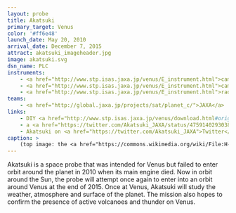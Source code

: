 ```yaml
---
layout: probe
title: Akatsuki
primary_target: Venus
color: '#ff6e48'
launch_date: May 20, 2010
arrival_date: December 7, 2015
attract: akatsuki_imageheader.jpg
image: akatsuki.svg
dsn_name: PLC
instruments:
    - <a href="http://www.stp.isas.jaxa.jp/venus/E_instrument.html">cameras</a>
    - <a href="http://www.stp.isas.jaxa.jp/venus/E_instrument.html">camera controller</a>
    - <a href="http://www.stp.isas.jaxa.jp/venus/E_instrument.html">radio transmitter</a>
teams:
    - <a href="http://global.jaxa.jp/projects/sat/planet_c/">JAXA</a>
links:
    - DIY <a href="http://www.stp.isas.jaxa.jp/venus/download.html#origami">origami</a> of Akatsuki
    - a <a href="https://twitter.com/Akatsuki_JAXA/status/475914029303877634">snowman of Akatsuki</a>
    - Akatsuki on <a href="https://twitter.com/Akatsuki_JAXA">Twitter</a>
caption: >
    (top image: the <a href="https://commons.wikimedia.org/wiki/File:H-IIA_F17_launching_AKATSUKI.jpg">launch</a> of the Akatsuki probe, Narita Masahiro)
---
```

Akatsuki is a space probe that was intended for Venus but failed to enter orbit around the planet in 2010 when its main engine died. Now in orbit around the Sun, the probe will attempt once again to enter into an orbit around Venus at the end of 2015. Once at Venus, Akatsuki will study the weather, atmosphere and surface of the planet. The mission also hopes to confirm the presence of active volcanoes and thunder on Venus.

